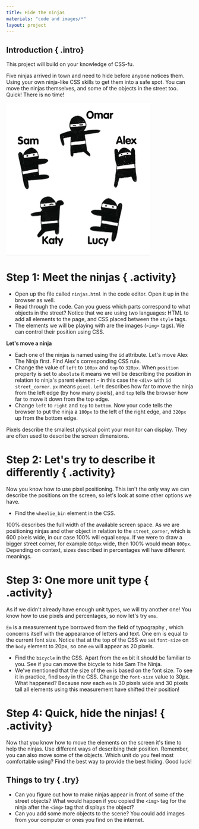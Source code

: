 ```yaml
---
title: Hide the ninjas
materials: "code and images/*"
layout: project
---
```


## Introduction { .intro}

This project will build on your knowledge of CSS-fu.

Five ninjas arrived in town and need to hide before anyone notices them. Using your own ninja-like CSS skills to get them into a safe spot. You can move the ninjas themselves, and some of the objects in the street too. Quick! There is no time!

![screenshot](ninjas.png)

# Step 1: Meet the ninjas { .activity}

+ Open up the file called `ninjas.html` in the code editor. Open it up in the browser as well.
+ Read through the code. Can you guess which parts correspond to what objects in the street? Notice that we are using two languages: HTML to add all elements to the page, and CSS placed between the `style` tags.
+ The elements we will be playing with are the images (`<img>` tags). We can control their position using CSS.

**Let's move a ninja**

+ Each one of the ninjas is named using the `id` attribute. Let's move Alex The Ninja first. Find Alex's corresponding CSS rule.
+ Change the value of `left` to `100px` and `top` to `320px`. When `position` property is set to `absolute` it means we will be describing the position in relation to ninja's parent element - in this case the `<div>` with `id` `street_corner`. `px` means `pixel`. `left` describes how far to move the ninja from the left edge (by how many pixels), and `top` tells the browser how far to move it down from the top edge.
+ Change `left` to `right` and `top` to `bottom`. Now your code tells the browser to put the ninja a `100px` to the left of the right edge, and `320px` up from the bottom edge.

Pixels describe the smallest physical point your monitor can display. They are often used to describe the screen dimensions.

# Step 2: Let's try to describe it differently { .activity}

Now you know how to use pixel positioning. This isn't the only way we can describe the positions on the screen, so let's look at some other options we have.

+ Find the `wheelie_bin` element in the CSS.

100% describes the full width of the available screen space. As we are positioning ninjas and other object in relation to the `street_corner`, which is 600 pixels wide, in our case 100% will equal `600px`. If we were to draw a bigger street corner, for example `800px` wide, then 100% would mean `800px`. Depending on context, sizes described in percentages will have different meanings.

# Step 3:  One more unit type { .activity}

As if we didn't already have enough unit types, we will try another one! You know how to use pixels and percentages, so now let's try `ems`.

`Em` is a measurement type borrowed from the field of typography , which concerns itself with the appearance of letters and text. One em is equal to the current font size. Notice that at the top of the CSS we set `font-size` on the `body` element to 20px, so one `em` will appear as 20 pixels.

+ Find the `bicycle` in the CSS. Apart from the `em` bit it should be familiar to you. See if you can move the bicycle to hide Sam The Ninja.
+ We've mentioned that the size of the `em` is based on the font size. To see it in practice, find `body` in the CSS. Change the `font-size` value to 30px. What happened? Because now each `em` is 30 pixels wide and 30 pixels tall all elements using this measurement have shifted their position!

# Step 4: Quick, hide the ninjas! { .activity}

Now that you know how to move the elements on the screen it's time to help the ninjas. Use different ways of describing their position. Remember, you can also move some of the objects. Which unit do you feel most comfortable using? Find the best way to provide the best hiding. Good luck!

## Things to try { .try}

+ Can you figure out how to make ninjas appear in front of some of the street objects? What would happen if you copied the `<img>` tag for the ninja after the `<img>` tag that displays the object?
+ Can you add some more objects to the scene? You could add images from your computer or ones you find on the internet.
